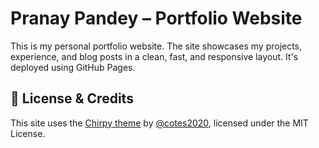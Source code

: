 # Pranay Pandey – Portfolio Website

This is my personal portfolio website. The site showcases my projects, experience, and blog posts in a clean, fast, and responsive layout. It's deployed using GitHub Pages.

## 📝 License & Credits
This site uses the [Chirpy theme](https://github.com/cotes2020/jekyll-theme-chirpy) by [@cotes2020](https://github.com/cotes2020), licensed under the MIT License.